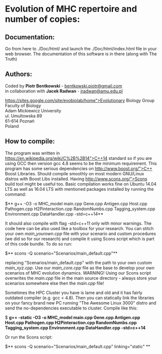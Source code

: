 Evolution of MHC repertoire and number of copies:
==============================

Documentation:
-----------

Go from here to ./Doc/html/ and launch the ./Doc/html/index.html file in your web browser. The documentation of this software is in there (along with The Truth)

Authors:
--------
Coded by **Piotr Bentkowski** - bentkowski.piotr@gmail.com  
in collaboration with **Jacek Radwan** - jradwan@amu.edu.pl 

https://sites.google.com/site/evobiolab/home">Evolutionary Biology Group  
Faculty of Biology  
Adam Mickiewicz University  
ul. Umultowska 89  
61-614 Poznań  
Poland  

How to compile:
-----------
The program was written in https://en.wikipedia.org/wiki/C%2B%2B14">C++14 standard so if you are using GCC then version gcc 4.8 seems to be the minimum requirement. This program has
some serious dependencies on http://www.boost.org/">C++ Boost Libraries. Should compile smoothly on most modern GNU/Linux distros with Boost Libs installed. Having http://www.scons.org/">Scons build tool might be useful too. Basic compilation works fine on Ubuntu 14.04 LTS as well as 16.04 LTS with mentioned packages installed by running the command:     

$** g++ -O3 -o MHC_model main.cpp Gene.cpp Antigen.cpp Host.cpp Pathogen.cpp H2Pinteraction.cpp RandomNumbs.cpp Tagging_system.cpp Environment.cpp DataHandler.cpp -std=c++14**       

It should also compile with flag -std=c++11 only with minor warnings. The code here can be also used like a toolbox for your research. You can stitch your own <i>main_yourown.cpp</i> file with your scenario and custom procedures (we did so for our research) and compile it using Scons script which is part of this code bundle. To do so run:    

$** scons -Q scenario="Scenarios/main_default.cpp"**       

replacing "Scenarios/main_default.cpp" with the path to your own custom *main_xyz.cpp*. Use our *main_core.cpp* file as the base to develop your own scenarios of MHC evolution dynamics. WARNING!
Using our Scons script overwrites the *main.cpp* file in the main source directory - always
store your scenarios somewhere else then the *main.cpp* file!    

Sometimes the HPC Cluster you have is lame and old and it has fairly outdated compiler (e.g. gcc < 4.8). Then you can statically link the libraries on your fancy brand new PC running "The Awesome Linux 3000" distro and send the no-dependencies executable to cluster. Compile like this:   

$ **g++ -static -O3 -o MHC_model main.cpp Gene.cpp Antigen.cpp Host.cpp Pathogen.cpp H2Pinteraction.cpp RandomNumbs.cpp Tagging_system.cpp Environment.cpp DataHandler.cpp -std=c++14**    

Or run the Scons script:    

$** scons -Q scenario="Scenarios/main_default.cpp" linking="static" **       
